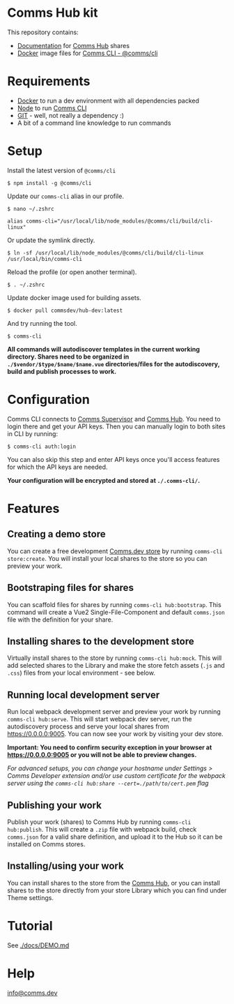 # Comms Hub kit

This repository contains:

- [Documentation](./docs/) for [Comms Hub](https://hub.comms.dev) shares
- [Docker](./docker/) image files for [Comms CLI - @comms/cli](https://www.npmjs.com/package/@comms/cli)

# Requirements

- [Docker](https://www.docker.com/) to run a dev environment with all dependencies packed
- [Node](https://nodejs.org/en/) to run [Comms CLI](/CommsCenter/Comms-CLI)
- [GIT](https://git-scm.com/) - well, not really a dependency :)
- A bit of a command line knowledge to run commands

# Setup

Install the latest version of `@comms/cli`

`$ npm install -g @comms/cli`

Update our `comms-cli` alias in our profile.

`$ nano ~/.zshrc`

`alias comms-cli="/usr/local/lib/node_modules/@comms/cli/build/cli-linux"`

Or update the symlink directly.

`$ ln -sf /usr/local/lib/node_modules/@comms/cli/build/cli-linux /usr/local/bin/comms-cli`

Reload the profile (or open another terminal).

`$ . ~/.zshrc`

Update docker image used for building assets.

`$ docker pull commsdev/hub-dev:latest`

And try running the tool.

`$ comms-cli`

**All commands will autodiscover templates in the current working directory. Shares need to be organized in
`./$vendor/$type/$name/$name.vue` directories/files for the autodiscovery, build and publish processes to work.**

# Configuration

Comms CLI connects to [Comms Supervisor](https://supervisor.comms.dev) and [Comms Hub](https://hub.comms.dev). You need
to login there and get your API keys. Then you can manually login to both sites in CLI by running:

`$ comms-cli auth:login`

You can also skip this step and enter API keys once you'll access features for which the API keys are needed.

**Your configuration will be encrypted and stored at `./.comms-cli/`.**

# Features

## Creating a demo store

You can create a free development [Comms.dev store](https://comms.dev) by running `comms-cli store:create`. You will
install your local shares to the store so you can preview your work.

## Bootstraping files for shares

You can scaffold files for shares by running `comms-cli hub:bootstrap`. This command will create a Vue2
Single-File-Component and default `comms.json` file with the definition for your share.

## Installing shares to the development store

Virtually install shares to the store by running `comms-cli hub:mock`. This will add selected shares to the Library and
make the store fetch assets (`.js` and `.css`) files from your local environment - see below.

## Running local development server

Run local webpack development server and preview your work by running `comms-cli hub:serve`. This will start webpack dev
server, run the autodiscovery process and serve your local shares from https://0.0.0.0:9005. You can now see your work
by visiting your dev store.

**Important: You need to confirm security exception in your browser at https://0.0.0.0:9005 or you will not be able to
preview changes.**

_For advanced setups, you can change your hostname under Settings > Comms Developer extension and/or use custom
certificate for the webpack server using the `comms-cli hub:share --cert=./path/to/cert.pem` flag_

## Publishing your work

Publish your work (shares) to Comms Hub by running `comms-cli hub:publish`. This will create a `.zip` file with webpack
build, check `comms.json` for a valid share definition, and upload it to the Hub so it can be installed on Comms stores.

## Installing/using your work

You can install shares to the store from the [Comms Hub](https://hub.comms.dev), or you can install shares to the store
directly from your store Library which you can find under Theme settings.

# Tutorial

See [./docs/DEMO.md](./DEMO.md)

# Help

info@comms.dev
